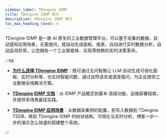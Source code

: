 ```yaml
---
sidebar_label: TDengine IDMP
title: TDengine IDMP 简介
description: TDengine IDMP 简介
toc_max_heading_level: 4
---
```


TDengine IDMP 是一款 AI 原生的工业数据管理平台，可以基于采集的数据，自动感知应用场景，无需提问，就自动生成面板、报表，自动进行实时数据分析，自动监测异常，让您拥有一个工业智能体，实现零依赖的实时决策革命。

:::tip

- **[为什么选择 TDengine IDMP](https://www.taosdata.com/idmp)**：既可通过无问智推让 LLM 自动生成可视化面板、实时分析等，也支持智能问数，通过自然语言或语音提问，为企业提供工业数据全栈解决方案。

- **[TDengine IDMP 文档](https://idmpdocs.taosdata.com/)**：从 IDMP 产品概念到基本·高级功能、运维部署指南，并提供多场景最佳实践。

- **[TDengine IDMP 应用场景](https://www.taosdata.com/idmp-application-scenarios)**：从数据采集侧的配置，到写入数据到 TDengine TSDB，再到 TDengine IDMP 的树状结构、可视化与实时分析，博客一步一步的演示怎么快速的搭建整个系统。

:::
